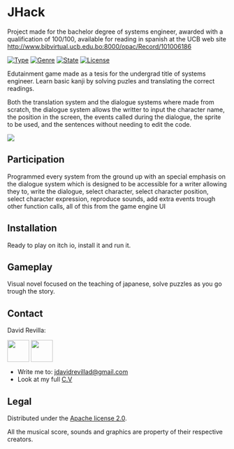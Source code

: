 # JHack
Project made for the bachelor degree of systems engineer, awarded with a qualification of 100/100, available for reading in spanish at the UCB web site http://www.bibvirtual.ucb.edu.bo:8000/opac/Record/101006186

[![Type](https://img.shields.io/badge/Type-Videogame-945C1D.svg)](https://github.com/ZLTM/Taki)
[![Genre](https://img.shields.io/badge/Genre-Narrative-DDA76A.svg)](https://packagist.org/packages/phpunit/phpunit)
[![State](https://img.shields.io/badge/State-Done-2C834F.svg)](https://packagist.org/packages/phpunit/phpunit)
[![License](https://img.shields.io/badge/License-Apache%202--0-343E7D.svg)](https://packagist.org/packages/phpunit/phpunit)

Edutainment game made as a tesis for the undergrad title of systems engineer. Learn basic kanji by solving puzles and translating the correct readings.

Both the translation system and the dialogue systems where made from scratch, the dialogue system allows the writter to input the character name, the position in the screen, the events called during the dialogue, the sprite to be used, and the sentences without needing to edit the code.

<img border="0" align="center"  src="[https://imgur.com/yIyOC6X](https://i.imgur.com/yIyOC6X.png)"></a>

## Participation

Programmed every system from the ground up with an special emphasis on the dialogue system which is designed to be accessible for a writer allowing they to, write the dialogue, select character, select character position, select character expression, reproduce sounds, add extra events trough other function calls, all of this from the game engine UI

## Installation

Ready to play on itch io, install it and run it.

## Gameplay

Visual novel focused on the teaching of japanese, solve puzzles as you go trough the story.

## Contact

David Revilla:

<a href="https://twitter.com/ZLTM_david" target="_blank">
  <img width="50" height="50" border="0" align="center"  src="https://i.imgur.com/NseqTcz.jpg"></a>
<a href="https://www.linkedin.com/in/zolutr/" target="_blank">
  <img width="50" height="50" border="0" align="center"  src="https://i.imgur.com/ZDZ4lgx.png"></a>

* Write me to: jdavidrevillad@gmail.com
* Look at my full [C.V](https://zltm.github.io/)


## Legal

Distributed under the [Apache license 2.0](https://choosealicense.com/licenses/apache-2.0/). 

All the musical score, sounds and graphics are property of their respective creators.
